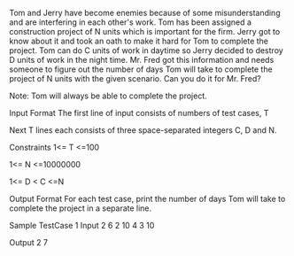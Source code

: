 Tom and Jerry have become enemies because of some misunderstanding and are interfering in each other's work. Tom has been assigned a construction project of N units which is important for the firm. Jerry got to know about it and took an oath to make it hard for Tom to complete the project. Tom can do C units of work in daytime so Jerry decided to destroy D units of work in the night time.
Mr. Fred got this information and needs someone to figure out the number of days Tom will take to complete the project of N units with the given scenario. Can you do it for Mr. Fred?

Note: Tom will always be able to complete the project.



Input Format
The first line of input consists of numbers of test cases, T

Next T lines each consists of three space-separated integers C, D and N.



Constraints
1<= T <=100

1<= N <=10000000

1<= D < C <=N



Output Format
For each test case, print the number of days Tom will take to complete the project in a separate line.


Sample TestCase 1
Input
2
6 2 10
4 3 10

Output
2
7
